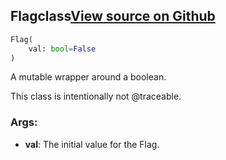 ## Flag<span class="tag">class</span><a class="sourcelink" href=https://github.com/fastestimator/fastestimator/blob/r1.1/fastestimator/util/util.py/#L781-L801>View source on Github</a>
```python
Flag(
	val: bool=False
)
```
A mutable wrapper around a boolean.

This class is intentionally not @traceable.


<h3>Args:</h3>


* **val**: The initial value for the Flag.

